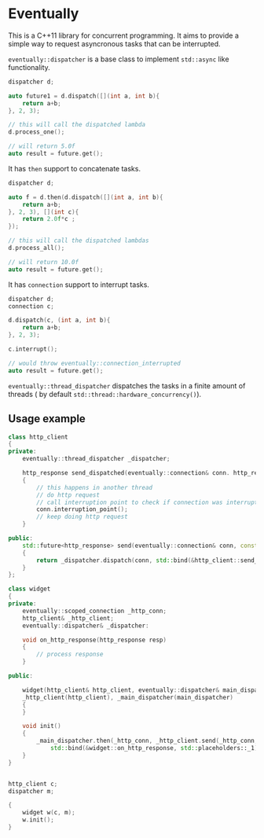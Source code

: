 Eventually
==========

This is a C++11 library for concurrent programming.
It aims to provide a simple way to request asyncronous tasks
that can be interrupted.

`eventually::dispatcher` is a base class to implement `std::async` like functionality.

```c++
dispatcher d;

auto future1 = d.dispatch([](int a, int b){
    return a+b;
}, 2, 3);

// this will call the dispatched lambda
d.process_one();

// will return 5.0f
auto result = future.get();
```

It has `then` support to concatenate tasks.

```c++
dispatcher d;

auto f = d.then(d.dispatch([](int a, int b){
    return a+b;
}, 2, 3), [](int c){
    return 2.0f*c ;
});

// this will call the dispatched lambdas
d.process_all();

// will return 10.0f
auto result = future.get();
```

It has `connection` support to interrupt tasks.

```c++
dispatcher d;
connection c;

d.dispatch(c, (int a, int b){
    return a+b;
}, 2, 3);

c.interrupt();

// would throw eventually::connection_interrupted
auto result = future.get();
```

`eventually::thread_dispatcher` dispatches the tasks in a finite amount of threads
( by default `std::thread::hardware_concurrency()`).

## Usage example

```c++
class http_client
{
private:
	eventually::thread_dispatcher _dispatcher;

	http_response send_dispatched(eventually::connection& conn. http_request req)
	{
		// this happens in another thread
		// do http request
		// call interruption point to check if connection was interrupted
		conn.interruption_point();
		// keep doing http request
	}

public:
	std::future<http_response> send(eventually::connection& conn, const http_request& req)
	{
		return _dispatcher.dispatch(conn, std::bind(&http_client::send_dispatched, this, req));
	}
};

class widget
{
private:
	eventually::scoped_connection _http_conn;
	http_client& _http_client;
	eventually::dispatcher& _dispatcher:

	void on_http_response(http_response resp)
	{
		// process response
	}

public:

	widget(http_client& http_client, eventually::dispatcher& main_dispatcher):
	_http_client(http_client), _main_dispatcher(main_dispatcher)
	{
	}

	void init()
	{
		_main_dispatcher.then(_http_conn, _http_client.send(_http_conn, req),
			std::bind(&widget::on_http_response, std::placeholders::_1));
	}
}


http_client c;
dispatcher m;

{
	widget w(c, m);
	w.init();
}

```